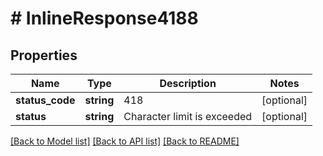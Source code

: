 # # InlineResponse4188

## Properties

Name | Type | Description | Notes
------------ | ------------- | ------------- | -------------
**status_code** | **string** | 418 | [optional]
**status** | **string** | Character limit is exceeded | [optional]

[[Back to Model list]](../../README.md#models) [[Back to API list]](../../README.md#endpoints) [[Back to README]](../../README.md)
